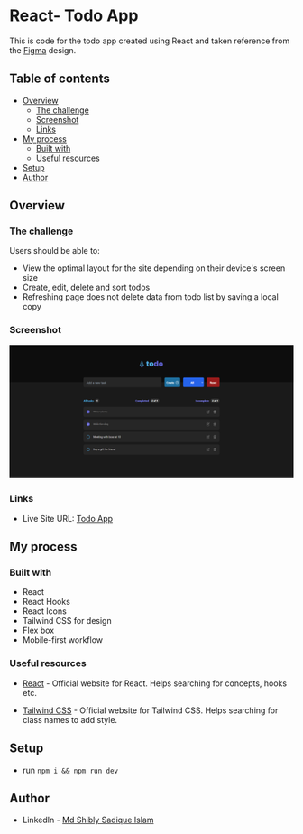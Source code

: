 # React- Todo App

This is code for the todo app created using React and taken reference from the [Figma](https://www.figma.com/file/TPpfCmc2zp61ww6SWGnOgd/ToDo-Tutorial?node-id=101%3A98&t=k6oKZ03bIx9zx0Ti-0) design.

## Table of contents

- [Overview](#overview)
  - [The challenge](#the-challenge)
  - [Screenshot](#screenshot)
  - [Links](#links)
- [My process](#my-process)
  - [Built with](#built-with)
  - [Useful resources](#useful-resources)
- [Setup](#setup)
- [Author](#author)

## Overview

### The challenge

Users should be able to:

- View the optimal layout for the site depending on their device's screen size
- Create, edit, delete and sort todos
- Refreshing page does not delete data from todo list by saving a local copy

### Screenshot

![](./design/desktop-preview.png)

### Links

- Live Site URL: [Todo App](https://shibly-todo.netlify.app)

## My process

### Built with

- React
- React Hooks
- React Icons
- Tailwind CSS for design
- Flex box
- Mobile-first workflow

### Useful resources

- [React](https://reactjs.org/docs/getting-started.html) - Official website for React. Helps searching for concepts, hooks etc.

- [Tailwind CSS](https://tailwindcss.com/docs/installation) - Official website for Tailwind CSS. Helps searching for class names to add style.

## Setup

- run `npm i && npm run dev`

## Author

- LinkedIn - [Md Shibly Sadique Islam](https://www.linkedin.com/in/md-shibly-sadique-islam-092a10203/)

